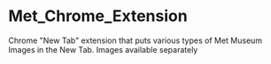 # Met_Chrome_Extension
Chrome "New Tab" extension that puts various types of Met Museum Images in the New Tab. Images available separately
